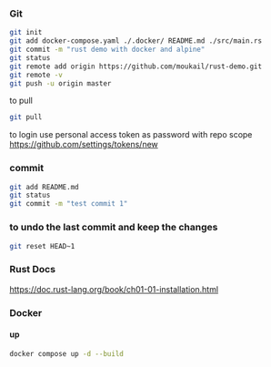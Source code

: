 ### Git
```bash
git init
git add docker-compose.yaml ./.docker/ README.md ./src/main.rs
git commit -m "rust demo with docker and alpine"
git status
git remote add origin https://github.com/moukail/rust-demo.git
git remote -v
git push -u origin master
```
to pull
```bash
git pull
```


to login use personal access token as password with repo scope
https://github.com/settings/tokens/new

### commit
```bash
git add README.md
git status
git commit -m "test commit 1"
```

### to undo the last commit and keep the changes
```bash
git reset HEAD~1
```

### Rust Docs
https://doc.rust-lang.org/book/ch01-01-installation.html

### Docker
#### up
```bash
docker compose up -d --build
```
